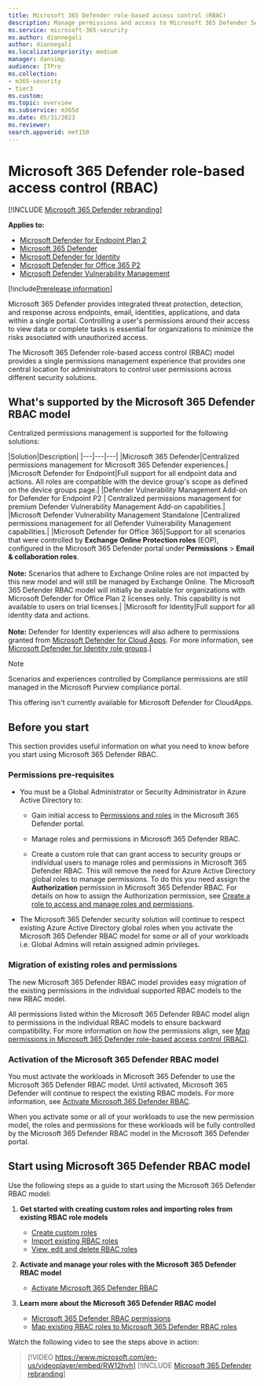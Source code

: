 ```yaml
---
title: Microsoft 365 Defender role-based access control (RBAC)
description: Manage permissions and access to Microsoft 365 Defender Security portal experiences using role-based access control (RBAC)
ms.service: microsoft-365-security
ms.author: diannegali
author: diannegali
ms.localizationpriority: medium
manager: dansimp
audience: ITPro
ms.collection: 
- m365-security
- tier3
ms.custom: 
ms.topic: overview
ms.subservice: m365d
ms.date: 05/31/2023
ms.reviewer: 
search.appverid: met150
---
```


# Microsoft 365 Defender role-based access control (RBAC)

[!INCLUDE [Microsoft 365 Defender rebranding](../../includes/microsoft-defender.md)]

**Applies to:**

- [Microsoft Defender for Endpoint Plan 2](https://go.microsoft.com/fwlink/?linkid=2154037)
- [Microsoft 365 Defender](https://go.microsoft.com/fwlink/?linkid=2118804)
- [Microsoft Defender for Identity](https://go.microsoft.com/fwlink/?LinkID=2198108)
- [Microsoft Defender for Office 365 P2](https://go.microsoft.com/fwlink/?LinkID=2158212)
- [Microsoft Defender Vulnerability Management](https://go.microsoft.com/fwlink/?linkid=2229011)

[!include[Prerelease information](../../includes/prerelease.md)]

Microsoft 365 Defender provides integrated threat protection, detection, and response across endpoints, email, identities, applications, and data within a single portal. Controlling a user's permissions around their access to view data or complete tasks is essential for organizations to minimize the risks associated with unauthorized access.

The Microsoft 365 Defender role-based access control (RBAC) model provides a single permissions management experience that provides one central location for administrators to control user permissions across different security solutions.

## What's supported by the Microsoft 365 Defender RBAC model

Centralized permissions management is supported for the following solutions:

|Solution|Description|
|---|---|---|
|Microsoft 365 Defender|Centralized permissions management for Microsoft 365 Defender experiences.|
|Microsoft Defender for Endpoint|Full support for all endpoint data and actions. All roles are compatible with the device group's scope as defined on the device groups page.|
|Defender Vulnerability Management Add-on for Defender for Endpoint P2 | Centralized permissions management for premium Defender Vulnerability Management Add-on capabilities.|
|Microsoft Defender Vulnerability Management Standalone |Centralized permissions management for all Defender Vulnerability Management capabilities.|
|Microsoft Defender for Office 365|Support for all scenarios that were controlled by **Exchange Online Protection roles** (EOP), configured in the Microsoft 365 Defender portal under **Permissions** \> **Email & collaboration roles**. </br></br> **Note:** Scenarios that adhere to Exchange Online roles are not impacted by this new model and will still be managed by Exchange Online. The Microsoft 365 Defender RBAC model will initially be available for organizations with Microsoft Defender for Office Plan 2 licenses only. This capability is not available to users on trial licenses.|
|Microsoft for Identity|Full support for all identity data and actions. </br></br> **Note:** Defender for Identity experiences will also adhere to permissions granted from [Microsoft Defender for Cloud Apps](https://security.microsoft.com/cloudapps/permissions/roles). For more information, see [Microsoft Defender for Identity role groups](https://go.microsoft.com/fwlink/?linkid=2202729).|


> [!NOTE]
> Scenarios and experiences controlled by Compliance permissions are still managed in the Microsoft Purview compliance portal.
>
> This offering isn't currently available for Microsoft Defender for CloudApps.

## Before you start

This section provides useful information on what you need to know before you start using Microsoft 365 Defender RBAC.

### Permissions pre-requisites

- You must be a Global Administrator or Security Administrator in Azure Active Directory to:

  - Gain initial access to [Permissions and roles](https://security.microsoft.com/mtp_roles) in the Microsoft 365 Defender portal.

  - Manage roles and permissions in Microsoft 365 Defender RBAC.

  - Create a custom role that can grant access to security groups or individual users to manage roles and permissions in Microsoft 365 Defender RBAC. This will remove the need for Azure Active Directory global roles to manage permissions. To do this you need assign the **Authorization** permission in Microsoft 365 Defender RBAC. For details on how to assign the Authorization permission, see [Create a role to access and manage roles and permissions](../defender/create-custom-rbac-roles.md#create-a-role-to-access-and-manage-roles-and-permissions).

- The Microsoft 365 Defender security solution will continue to respect existing Azure Active Directory global roles when you activate the Microsoft 365 Defender RBAC model for some or all of your workloads i.e. Global Admins will retain assigned admin privileges.

### Migration of existing roles and permissions

The new Microsoft 365 Defender RBAC model provides easy migration of the existing permissions in the individual supported RBAC models to the new RBAC model.

All permissions listed within the Microsoft 365 Defender RBAC model align to permissions in the individual RBAC models to ensure backward compatibility. For more information on how the permissions align, see [Map permissions in Microsoft 365 Defender role-based access control (RBAC)](compare-rbac-roles.md).

### Activation of the Microsoft 365 Defender RBAC model

You must activate the workloads in Microsoft 365 Defender to use the Microsoft 365 Defender RBAC model. Until activated, Microsoft 365 Defender will continue to respect the existing RBAC models. For more information, see [Activate Microsoft 365 Defender RBAC](activate-defender-rbac.md).

When you activate some or all of your workloads to use the new permission model, the roles and permissions for these workloads will be fully controlled by the Microsoft 365 Defender RBAC model in the Microsoft 365 Defender portal.

## Start using Microsoft 365 Defender RBAC model

Use the following steps as a guide to start using the Microsoft 365 Defender RBAC model:

1. **Get started with creating custom roles and importing roles from existing RBAC role models**
    - [Create custom roles](create-custom-rbac-roles.md)
    - [Import existing RBAC roles](import-rbac-roles.md)
    - [View, edit and delete RBAC roles](edit-delete-rbac-roles.md)

2. **Activate and manage your roles with the Microsoft 365 Defender RBAC model**
   - [Activate Microsoft 365 Defender RBAC](activate-defender-rbac.md)

3. **Learn more about the Microsoft 365 Defender RBAC model**
   - [Microsoft 365 Defender RBAC permissions](custom-permissions-details.md)
   - [Map existing RBAC roles to Microsoft 365 Defender RBAC roles](compare-rbac-roles.md)

Watch the following video to see the steps above in action:

> [!VIDEO https://www.microsoft.com/en-us/videoplayer/embed/RW12hyh]
[!INCLUDE [Microsoft 365 Defender rebranding](../../includes/defender-m3d-techcommunity.md)]
